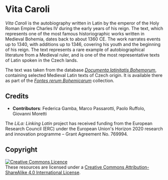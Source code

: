 # Vita Caroli

_Vita Caroli_ is the autobiography written in Latin by the emperor of the Holy Roman Empire Charles IV during the early years of his reign. The text, which represents one of the most famous historiographic works written in Medieval Bohemia, dates back to about 1360 CE. The work narrates events up to 1340, with additions up to 1346, covering his youth and the beginning of his reign. The text represents a rare example of autobiographical literature from a Medieval ruler, and is one of the most representative texts of Latin spoken in the Czech lands.

The text was taken from the database [_Documenta latinitatis Bohemorum_](http://dlb.ics.cas.cz/), containing selected Medieval Latin texts of Czech origin. It is available there as part of the [_Fontes rerum Bohemicarum_](http://dlb.ics.cas.cz/browser?path=/1/20/45/46//47&text=47) collection.

## Credits

- **Contributors**: Federica Gamba, Marco Passarotti, Paolo Ruffolo, Giovanni Moretti 

The _LiLa: Linking Latin_ project has received funding from the European Research Council (ERC) under the European Union's Horizon 2020 research and innovation programme – Grant Agreement No. 769994.

## Copyright
<a rel="license" href="https://creativecommons.org/licenses/by-sa/4.0/"><img alt="Creative Commons Licence" style="border-width:0" src="https://i.creativecommons.org/l/by-sa/4.0/88x31.png" /></a><br />These resources are licensed under a <a rel="license" href="http://creativecommons.org/licenses/by-sa/4.0/">Creative Commons Attribution-ShareAlike 4.0 International License</a>.
